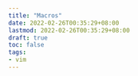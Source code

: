 ```yaml
---
title: "Macros"
date: 2022-02-26T00:35:29+08:00
lastmod: 2022-02-26T00:35:29+08:00
draft: true
toc: false
tags:
- vim
---
```

